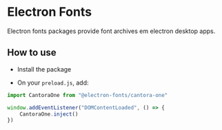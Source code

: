 # Electron Fonts

Electron fonts packages provide font archives em electron desktop apps.

## How to use

* Install the package

* On your `preload.js`, add:

```ts
import CantoraOne from "@electron-fonts/cantora-one"

window.addEventListener("DOMContentLoaded", () => {
    CantoraOne.inject()
})
```